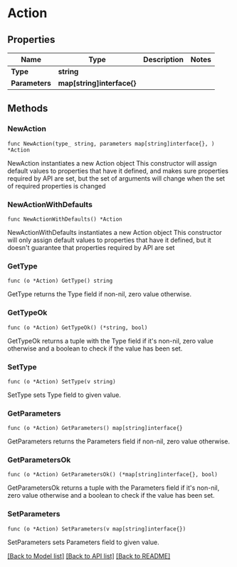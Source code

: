 # Action

## Properties

Name | Type | Description | Notes
------------ | ------------- | ------------- | -------------
**Type** | **string** |  | 
**Parameters** | **map[string]interface{}** |  | 

## Methods

### NewAction

`func NewAction(type_ string, parameters map[string]interface{}, ) *Action`

NewAction instantiates a new Action object
This constructor will assign default values to properties that have it defined,
and makes sure properties required by API are set, but the set of arguments
will change when the set of required properties is changed

### NewActionWithDefaults

`func NewActionWithDefaults() *Action`

NewActionWithDefaults instantiates a new Action object
This constructor will only assign default values to properties that have it defined,
but it doesn't guarantee that properties required by API are set

### GetType

`func (o *Action) GetType() string`

GetType returns the Type field if non-nil, zero value otherwise.

### GetTypeOk

`func (o *Action) GetTypeOk() (*string, bool)`

GetTypeOk returns a tuple with the Type field if it's non-nil, zero value otherwise
and a boolean to check if the value has been set.

### SetType

`func (o *Action) SetType(v string)`

SetType sets Type field to given value.


### GetParameters

`func (o *Action) GetParameters() map[string]interface{}`

GetParameters returns the Parameters field if non-nil, zero value otherwise.

### GetParametersOk

`func (o *Action) GetParametersOk() (*map[string]interface{}, bool)`

GetParametersOk returns a tuple with the Parameters field if it's non-nil, zero value otherwise
and a boolean to check if the value has been set.

### SetParameters

`func (o *Action) SetParameters(v map[string]interface{})`

SetParameters sets Parameters field to given value.



[[Back to Model list]](../README.md#documentation-for-models) [[Back to API list]](../README.md#documentation-for-api-endpoints) [[Back to README]](../README.md)


